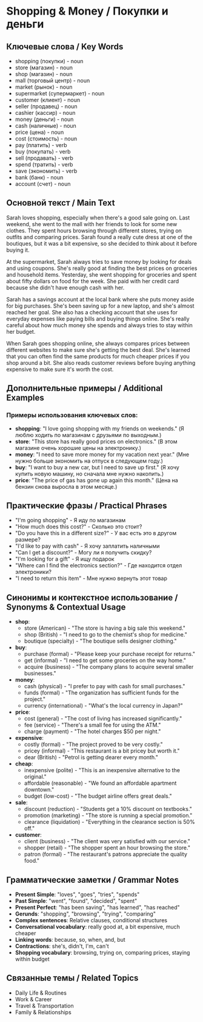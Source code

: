 # Shopping & Money / Покупки и деньги

## Ключевые слова / Key Words
- shopping (покупки) - noun
- store (магазин) - noun
- shop (магазин) - noun
- mall (торговый центр) - noun
- market (рынок) - noun
- supermarket (супермаркет) - noun
- customer (клиент) - noun
- seller (продавец) - noun
- cashier (кассир) - noun
- money (деньги) - noun
- cash (наличные) - noun
- price (цена) - noun
- cost (стоимость) - noun
- pay (платить) - verb
- buy (покупать) - verb
- sell (продавать) - verb
- spend (тратить) - verb
- save (экономить) - verb
- bank (банк) - noun
- account (счет) - noun

## Основной текст / Main Text

Sarah loves shopping, especially when there's a good sale going on. Last weekend, she went to the mall with her friends to look for some new clothes. They spent hours browsing through different stores, trying on outfits and comparing prices. Sarah found a really cute dress at one of the boutiques, but it was a bit expensive, so she decided to think about it before buying it.

At the supermarket, Sarah always tries to save money by looking for deals and using coupons. She's really good at finding the best prices on groceries and household items. Yesterday, she went shopping for groceries and spent about fifty dollars on food for the week. She paid with her credit card because she didn't have enough cash with her.

Sarah has a savings account at the local bank where she puts money aside for big purchases. She's been saving up for a new laptop, and she's almost reached her goal. She also has a checking account that she uses for everyday expenses like paying bills and buying things online. She's really careful about how much money she spends and always tries to stay within her budget.

When Sarah goes shopping online, she always compares prices between different websites to make sure she's getting the best deal. She's learned that you can often find the same products for much cheaper prices if you shop around a bit. She also reads customer reviews before buying anything expensive to make sure it's worth the cost.

## Дополнительные примеры / Additional Examples

### Примеры использования ключевых слов:
- **shopping**: "I love going shopping with my friends on weekends." (Я люблю ходить по магазинам с друзьями по выходным.)
- **store**: "This store has really good prices on electronics." (В этом магазине очень хорошие цены на электронику.)
- **money**: "I need to save more money for my vacation next year." (Мне нужно больше экономить на отпуск в следующем году.)
- **buy**: "I want to buy a new car, but I need to save up first." (Я хочу купить новую машину, но сначала мне нужно накопить.)
- **price**: "The price of gas has gone up again this month." (Цена на бензин снова выросла в этом месяце.)

## Практические фразы / Practical Phrases

- "I'm going shopping" - Я иду по магазинам
- "How much does this cost?" - Сколько это стоит?
- "Do you have this in a different size?" - У вас есть это в другом размере?
- "I'd like to pay with cash" - Я хочу заплатить наличными
- "Can I get a discount?" - Могу ли я получить скидку?
- "I'm looking for a gift" - Я ищу подарок
- "Where can I find the electronics section?" - Где находится отдел электроники?
- "I need to return this item" - Мне нужно вернуть этот товар

## Синонимы и контекстное использование / Synonyms & Contextual Usage

- **shop**: 
  - store (American) - "The store is having a big sale this weekend."
  - shop (British) - "I need to go to the chemist's shop for medicine."
  - boutique (specialty) - "The boutique sells designer clothing."
- **buy**: 
  - purchase (formal) - "Please keep your purchase receipt for returns."
  - get (informal) - "I need to get some groceries on the way home."
  - acquire (business) - "The company plans to acquire several smaller businesses."
- **money**: 
  - cash (physical) - "I prefer to pay with cash for small purchases."
  - funds (formal) - "The organization has sufficient funds for the project."
  - currency (international) - "What's the local currency in Japan?"
- **price**: 
  - cost (general) - "The cost of living has increased significantly."
  - fee (service) - "There's a small fee for using the ATM."
  - charge (payment) - "The hotel charges $50 per night."
- **expensive**: 
  - costly (formal) - "The project proved to be very costly."
  - pricey (informal) - "This restaurant is a bit pricey but worth it."
  - dear (British) - "Petrol is getting dearer every month."
- **cheap**: 
  - inexpensive (polite) - "This is an inexpensive alternative to the original."
  - affordable (reasonable) - "We found an affordable apartment downtown."
  - budget (low-cost) - "The budget airline offers great deals."
- **sale**: 
  - discount (reduction) - "Students get a 10% discount on textbooks."
  - promotion (marketing) - "The store is running a special promotion."
  - clearance (liquidation) - "Everything in the clearance section is 50% off."
- **customer**: 
  - client (business) - "The client was very satisfied with our service."
  - shopper (retail) - "The shopper spent an hour browsing the store."
  - patron (formal) - "The restaurant's patrons appreciate the quality food."

## Грамматические заметки / Grammar Notes

- **Present Simple**: "loves", "goes", "tries", "spends"
- **Past Simple**: "went", "found", "decided", "spent"
- **Present Perfect**: "has been saving", "has learned", "has reached"
- **Gerunds**: "shopping", "browsing", "trying", "comparing"
- **Complex sentences**: Relative clauses, conditional structures
- **Conversational vocabulary**: really good at, a bit expensive, much cheaper
- **Linking words**: because, so, when, and, but
- **Contractions**: she's, didn't, I'm, can't
- **Shopping vocabulary**: browsing, trying on, comparing prices, staying within budget

## Связанные темы / Related Topics

- Daily Life & Routines
- Work & Career
- Travel & Transportation
- Family & Relationships
